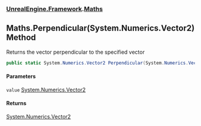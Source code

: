 ### [UnrealEngine.Framework](./UnrealEngine-Framework.md 'UnrealEngine.Framework').[Maths](./UnrealEngine-Framework-Maths.md 'UnrealEngine.Framework.Maths')
## Maths.Perpendicular(System.Numerics.Vector2) Method
Returns the vector perpendicular to the specified vector  
```csharp
public static System.Numerics.Vector2 Perpendicular(System.Numerics.Vector2 value);
```
#### Parameters
<a name='UnrealEngine-Framework-Maths-Perpendicular(System-Numerics-Vector2)-value'></a>
`value` [System.Numerics.Vector2](https://docs.microsoft.com/en-us/dotnet/api/System.Numerics.Vector2 'System.Numerics.Vector2')  
  
#### Returns
[System.Numerics.Vector2](https://docs.microsoft.com/en-us/dotnet/api/System.Numerics.Vector2 'System.Numerics.Vector2')  
